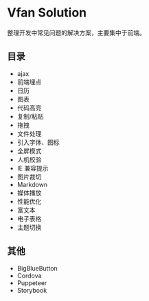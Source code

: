 # Vfan Solution

整理开发中常见问题的解决方案，主要集中于前端。

## 目录

- ajax
- 前端埋点
- 日历
- 图表
- 代码高亮
- 复制/粘贴
- 拖拽
- 文件处理
- 引入字体、图标
- 全屏模式
- 人机校验
- IE 兼容提示
- 图片裁切
- Markdown
- 媒体播放
- 性能优化
- 富文本
- 电子表格
- 主题切换

## 其他

- BigBlueButton
- Cordova
- Puppeteer
- Storybook
